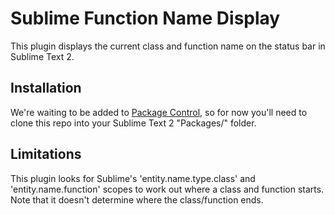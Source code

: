 Sublime Function Name Display
=============================

This plugin displays the current class and function name on the status bar in Sublime Text 2.

Installation
------------

We're waiting to be added to [Package Control](http://wbond.net/sublime_packages/package_control), so for now you'll need to clone this repo into your Sublime Text 2 "Packages/" folder.

Limitations
-----------
This plugin looks for Sublime's 'entity.name.type.class' and 'entity.name.function' scopes to work out where a class and function starts. Note that it doesn't determine where the class/function ends. 